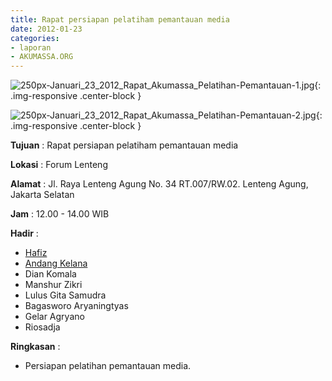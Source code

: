 ```yaml
---
title: Rapat persiapan pelatiham pemantauan media
date: 2012-01-23
categories:
- laporan
- AKUMASSA.ORG
---
```


![250px-Januari_23_2012_Rapat_Akumassa_Pelatihan-Pemantauan-1.jpg](/uploads/250px-Januari_23_2012_Rapat_Akumassa_Pelatihan-Pemantauan-1.jpg){: .img-responsive .center-block }

![250px-Januari_23_2012_Rapat_Akumassa_Pelatihan-Pemantauan-2.jpg](/uploads/250px-Januari_23_2012_Rapat_Akumassa_Pelatihan-Pemantauan-2.jpg){: .img-responsive .center-block }

**Tujuan** : Rapat persiapan pelatiham pemantauan media

**Lokasi** : 	Forum Lenteng

**Alamat** : Jl. Raya Lenteng Agung No. 34 RT.007/RW.02. Lenteng Agung, Jakarta Selatan

**Jam** : 12.00 - 14.00 WIB 

**Hadir** : 
* [Hafiz](http://wiki.ciptamedia.org/wiki/Hafiz)
* [Andang Kelana](http://wiki.ciptamedia.org/wiki/Andang_Kelana)
* Dian Komala
* Manshur Zikri
* Lulus Gita Samudra
* Bagasworo Aryaningtyas
* Gelar Agryano
* Riosadja

**Ringkasan** : 
* Persiapan pelatihan pemantauan media.
